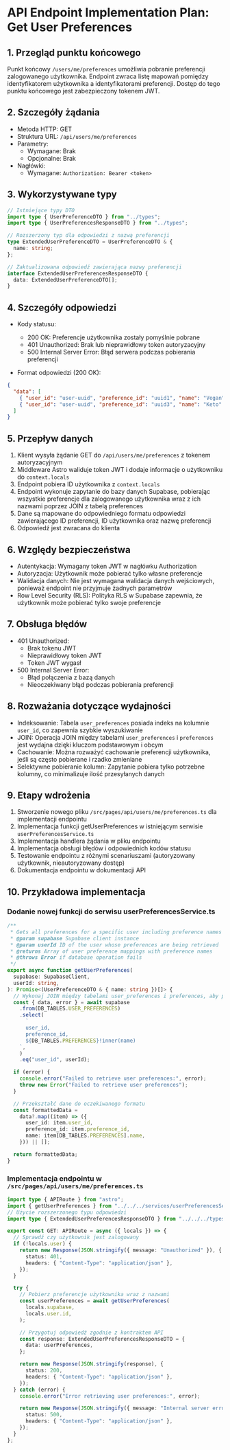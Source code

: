 # API Endpoint Implementation Plan: Get User Preferences

## 1. Przegląd punktu końcowego

Punkt końcowy `/users/me/preferences` umożliwia pobranie preferencji zalogowanego użytkownika. Endpoint zwraca listę mapowań pomiędzy identyfikatorem użytkownika a identyfikatorami preferencji. Dostęp do tego punktu końcowego jest zabezpieczony tokenem JWT.

## 2. Szczegóły żądania

- Metoda HTTP: GET
- Struktura URL: `/api/users/me/preferences`
- Parametry:
  - Wymagane: Brak
  - Opcjonalne: Brak
- Nagłówki:
  - Wymagane: `Authorization: Bearer <token>`

## 3. Wykorzystywane typy

```typescript
// Istniejące typy DTO
import type { UserPreferenceDTO } from "../types";
import type { UserPreferencesResponseDTO } from "../types";

// Rozszerzony typ dla odpowiedzi z nazwą preferencji
type ExtendedUserPreferenceDTO = UserPreferenceDTO & {
  name: string;
};

// Zaktualizowana odpowiedź zawierająca nazwy preferencji
interface ExtendedUserPreferencesResponseDTO {
  data: ExtendedUserPreferenceDTO[];
}
```

## 4. Szczegóły odpowiedzi

- Kody statusu:
  - 200 OK: Preferencje użytkownika zostały pomyślnie pobrane
  - 401 Unauthorized: Brak lub nieprawidłowy token autoryzacyjny
  - 500 Internal Server Error: Błąd serwera podczas pobierania preferencji

- Format odpowiedzi (200 OK):

```json
{
  "data": [
    { "user_id": "user-uuid", "preference_id": "uuid1", "name": "Vegan" },
    { "user_id": "user-uuid", "preference_id": "uuid3", "name": "Keto" }
  ]
}
```

## 5. Przepływ danych

1. Klient wysyła żądanie GET do `/api/users/me/preferences` z tokenem autoryzacyjnym
2. Middleware Astro waliduje token JWT i dodaje informacje o użytkowniku do `context.locals`
3. Endpoint pobiera ID użytkownika z `context.locals`
4. Endpoint wykonuje zapytanie do bazy danych Supabase, pobierając wszystkie preferencje dla zalogowanego użytkownika wraz z ich nazwami poprzez JOIN z tabelą preferences
5. Dane są mapowane do odpowiedniego formatu odpowiedzi zawierającego ID preferencji, ID użytkownika oraz nazwę preferencji
6. Odpowiedź jest zwracana do klienta

## 6. Względy bezpieczeństwa

- Autentykacja: Wymagany token JWT w nagłówku Authorization
- Autoryzacja: Użytkownik może pobierać tylko własne preferencje
- Walidacja danych: Nie jest wymagana walidacja danych wejściowych, ponieważ endpoint nie przyjmuje żadnych parametrów
- Row Level Security (RLS): Polityka RLS w Supabase zapewnia, że użytkownik może pobierać tylko swoje preferencje

## 7. Obsługa błędów

- 401 Unauthorized:
  - Brak tokenu JWT
  - Nieprawidłowy token JWT
  - Token JWT wygasł
- 500 Internal Server Error:
  - Błąd połączenia z bazą danych
  - Nieoczekiwany błąd podczas pobierania preferencji

## 8. Rozważania dotyczące wydajności

- Indeksowanie: Tabela `user_preferences` posiada indeks na kolumnie `user_id`, co zapewnia szybkie wyszukiwanie
- JOIN: Operacja JOIN między tabelami `user_preferences` i `preferences` jest wydajna dzięki kluczom podstawowym i obcym
- Cachowanie: Można rozważyć cachowanie preferencji użytkownika, jeśli są często pobierane i rzadko zmieniane
- Selektywne pobieranie kolumn: Zapytanie pobiera tylko potrzebne kolumny, co minimalizuje ilość przesyłanych danych

## 9. Etapy wdrożenia

1. Stworzenie nowego pliku `/src/pages/api/users/me/preferences.ts` dla implementacji endpointu
2. Implementacja funkcji getUserPreferences w istniejącym serwisie `userPreferencesService.ts`
3. Implementacja handlera żądania w pliku endpointu
4. Implementacja obsługi błędów i odpowiednich kodów statusu
5. Testowanie endpointu z różnymi scenariuszami (autoryzowany użytkownik, nieautoryzowany dostęp)
6. Dokumentacja endpointu w dokumentacji API

## 10. Przykładowa implementacja

### Dodanie nowej funkcji do serwisu userPreferencesService.ts

```typescript
/**
 * Gets all preferences for a specific user including preference names
 * @param supabase Supabase client instance
 * @param userId ID of the user whose preferences are being retrieved
 * @returns Array of user preference mappings with preference names
 * @throws Error if database operation fails
 */
export async function getUserPreferences(
  supabase: SupabaseClient,
  userId: string,
): Promise<(UserPreferenceDTO & { name: string })[]> {
  // Wykonaj JOIN między tabelami user_preferences i preferences, aby pobrać również nazwy preferencji
  const { data, error } = await supabase
    .from(DB_TABLES.USER_PREFERENCES)
    .select(
      `
      user_id,
      preference_id,
      ${DB_TABLES.PREFERENCES}!inner(name)
    `,
    )
    .eq("user_id", userId);

  if (error) {
    console.error("Failed to retrieve user preferences:", error);
    throw new Error("Failed to retrieve user preferences");
  }

  // Przekształć dane do oczekiwanego formatu
  const formattedData =
    data?.map((item) => ({
      user_id: item.user_id,
      preference_id: item.preference_id,
      name: item[DB_TABLES.PREFERENCES].name,
    })) || [];

  return formattedData;
}
```

### Implementacja endpointu w `/src/pages/api/users/me/preferences.ts`

```typescript
import type { APIRoute } from "astro";
import { getUserPreferences } from "../../../services/userPreferencesService";
// Użycie rozszerzonego typu odpowiedzi
import type { ExtendedUserPreferencesResponseDTO } from "../../../types";

export const GET: APIRoute = async ({ locals }) => {
  // Sprawdź czy użytkownik jest zalogowany
  if (!locals.user) {
    return new Response(JSON.stringify({ message: "Unauthorized" }), {
      status: 401,
      headers: { "Content-Type": "application/json" },
    });
  }

  try {
    // Pobierz preferencje użytkownika wraz z nazwami
    const userPreferences = await getUserPreferences(
      locals.supabase,
      locals.user.id,
    );

    // Przygotuj odpowiedź zgodnie z kontraktem API
    const response: ExtendedUserPreferencesResponseDTO = {
      data: userPreferences,
    };

    return new Response(JSON.stringify(response), {
      status: 200,
      headers: { "Content-Type": "application/json" },
    });
  } catch (error) {
    console.error("Error retrieving user preferences:", error);

    return new Response(JSON.stringify({ message: "Internal server error" }), {
      status: 500,
      headers: { "Content-Type": "application/json" },
    });
  }
};
```
